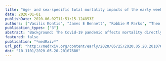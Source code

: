 ```yaml
---
title: "Age- and sex-specific total mortality impacts of the early weeks of the Covid-19 pandemic in England and Wales: Application of a Bayesian model ensemble to mortality statistics"
date: 2020-01-01
publishDate: 2020-06-02T11:51:15.124853Z
authors: ["Vasilis Kontis", "James E Bennett", "Robbie M Parks", "Theo Rashid", "Jonathan Pearson-Stuttard", "Perviz Asaria", "Michel Guillot", "Marta Blangiardo", "Majid Ezzati"]
publication_types: ["3"]
abstract: "Background: The Covid-19 pandemic affects mortality directly through infection as well as through changes in the social, environmental and healthcare determinants of health. The impacts on mortality are likely to vary, in both magnitude and timing, by age and sex. Our aim was to estimate the total mortality impacts of the pandemic, by sex, age group and week. Methods: We developed an ensemble of 16 Bayesian models that probabilistically estimate the weekly number of deaths that would be expected had the Covid-19 pandemic not occurred. The models account for seasonality of death rates, medium-long-term trends in death rates, the impact of temperature on death rates, association of death rates in each week on those in preceding week(s), and the impact of bank holidays. We used data from January 2010 through mid-February 2020 (i.e., week starting 15th February 2020) to estimate the parameters of each model, which was then used to predict the number of deaths for subsequent weeks as estimates of death rates if the pandemic had not occurred. We subtracted these estimates from the actual reported number of deaths to measure the total mortality impact of the pandemic. Results: In the week that began on 21st March, the same week that a national lockdown was put in place, there was a &gt;92% probability that there were more deaths in men and women aged ≥45 years than would occur in the absence of the pandemic; the probability was 100% from the subsequent week. Taken over the entire period from mid-February to 8th May 2020, there were an estimated ∼ 49,200 (44,700-53,300) or 43% (37-48) more deaths than would be expected had the pandemic not taken place. 22,900 (19,300-26,100) of these deaths were in females (40% (32-48) higher than if there had not been a pandemic), and 26,300 (23,800-28,700) in males (46% (40-52) higher). The largest number of excess deaths occurred among women aged &gt;85 years (12,400; 9,300-15,300), followed by men aged &gt;85 years (9,600; 7,800-11,300) and 75-84 years (9,000; 7,500-10,300). The cause of death assigned to the majority (37,295) of these excess deaths was Covid-19. There was nonetheless a &gt;99.99% probability that there has been an increase in deaths assigned to other causes in those aged ≥45 years. However, by the 8th of May, the all-cause excess mortality had become virtually equal to deaths assigned to Covid-19, and non-Covid excess deaths had diminished to close to zero, or possibly become negative, in all age-sex groups. Interpretation: The death toll of Covid-19 pandemic, in middle and older ages, is substantially larger than the number of deaths reported as a result of confirmed infection, and was visible in vital statistics when the national lockdown was put in place. When all-cause mortality is considered, the mortality impact of the pandemic on men and women is more similar than when comparing deaths assigned to Covid-19 as underlying cause of death.Competing Interest StatementME reports a charitable grant from the AstraZeneca Young Health Programme, and personal fees from Prudential and Scor, outside the submitted work. JP-S is vice-chair of the Royal Society for Public Health and reports personal fees from Novo Nordisk A/S and Lane, Clark &amp; Peacock LLP, outside of the submitted work. Funding StatementThis study received no funding. Author DeclarationsI confirm all relevant ethical guidelines have been followed, and any necessary IRB and/or ethics committee approvals have been obtained.YesAll necessary patient/participant consent has been obtained and the appropriate institutional forms have been archived.YesI understand that all clinical trials and any other prospective interventional studies must be registered with an ICMJE-approved registry, such as ClinicalTrials.gov. I confirm that any such study reported in the manuscript has been registered and the trial registration ID is provided (note: if posting a prospective study registered retrospectively, please provide a statement in the trial ID field explaining why the study was not registered in advance).Yes I have followed all appropriate research reporting guidelines and uploaded the relevant EQUATOR Network research reporting checklist(s) and other pertinent material as supplementary files, if applicable.YesData are obtained from the Office for National Statistics (ONS) and ERA5."
featured: false
publication: "*medRxiv*"
url_pdf: "http://medrxiv.org/content/early/2020/05/25/2020.05.20.20107680.abstract"
doi: "10.1101/2020.05.20.20107680"
---
```


